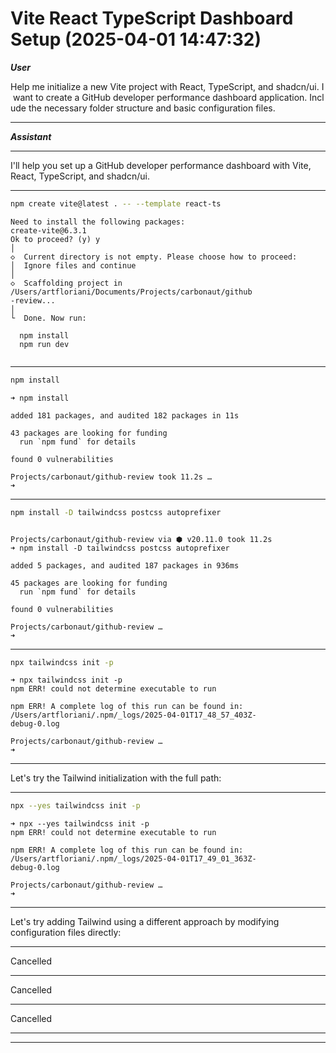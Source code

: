<!-- Generated by SpecStory -->

# Vite React TypeScript Dashboard Setup (2025-04-01 14:47:32)

_**User**_

Help me initialize a new Vite project with React, TypeScript, and shadcn/ui. I want to create a GitHub developer performance dashboard application. Include the necessary folder structure and basic configuration files.

---

_**Assistant**_



---

I'll help you set up a GitHub developer performance dashboard with Vite, React, TypeScript, and shadcn/ui.

---

```bash
npm create vite@latest . -- --template react-ts
```

```
Need to install the following packages:
create-vite@6.3.1
Ok to proceed? (y) y
│
◇  Current directory is not empty. Please choose how to proceed:
│  Ignore files and continue
│
◇  Scaffolding project in /Users/artfloriani/Documents/Projects/carbonaut/github
-review...
│
└  Done. Now run:

  npm install
  npm run dev


```

---

```bash
npm install
```

```
➜ npm install

added 181 packages, and audited 182 packages in 11s

43 packages are looking for funding
  run `npm fund` for details

found 0 vulnerabilities

Projects/carbonaut/github-review took 11.2s …
➜
```

---

```bash
npm install -D tailwindcss postcss autoprefixer
```

```

Projects/carbonaut/github-review via ⬢ v20.11.0 took 11.2s 
➜ npm install -D tailwindcss postcss autoprefixer

added 5 packages, and audited 187 packages in 936ms

45 packages are looking for funding
  run `npm fund` for details

found 0 vulnerabilities

Projects/carbonaut/github-review …
➜
```

---

```bash
npx tailwindcss init -p
```

```
➜ npx tailwindcss init -p
npm ERR! could not determine executable to run

npm ERR! A complete log of this run can be found in: /Users/artfloriani/.npm/_logs/2025-04-01T17_48_57_403Z-
debug-0.log

Projects/carbonaut/github-review …
➜
```

---

Let's try the Tailwind initialization with the full path:

---

```bash
npx --yes tailwindcss init -p
```

```
➜ npx --yes tailwindcss init -p
npm ERR! could not determine executable to run

npm ERR! A complete log of this run can be found in: /Users/artfloriani/.npm/_logs/2025-04-01T17_49_01_363Z-
debug-0.log

Projects/carbonaut/github-review …
➜
```

---

Let's try adding Tailwind using a different approach by modifying configuration files directly:

---

Cancelled

---

Cancelled

---

Cancelled

---



---

